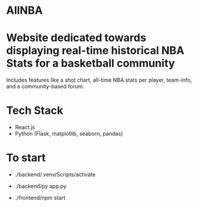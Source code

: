 # AllNBA

# Website dedicated towards displaying real-time historical NBA Stats for a basketball community

Includes features like a shot chart, all-time NBA stats per player, team-info, and a community-based forum.

# Tech Stack
- React.js
- Python (Flask, matplotlib, seaborn, pandas)

# To start
- ./backend/.venv/Scripts/activate
- ./backend/py app.py

- ./frontend/npm start



